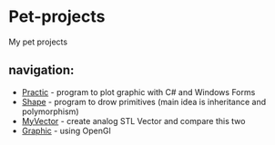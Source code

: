 # Pet-projects
My pet projects
## navigation:
- [Practic](https://github.com/bushikovich/Pet-projects/tree/Practic) - program to plot graphic with C# and Windows Forms
- [Shape](https://github.com/bushikovich/Pet-projects/tree/Shape) - program to drow primitives (main idea is inheritance and polymorphism)
- [MyVector](https://github.com/bushikovich/Pet-projects/tree/MyVector) - create analog STL Vector and compare this two
- [Graphic](https://github.com/bushikovich/Pet-projects/tree/Graphic) - using OpenGl
